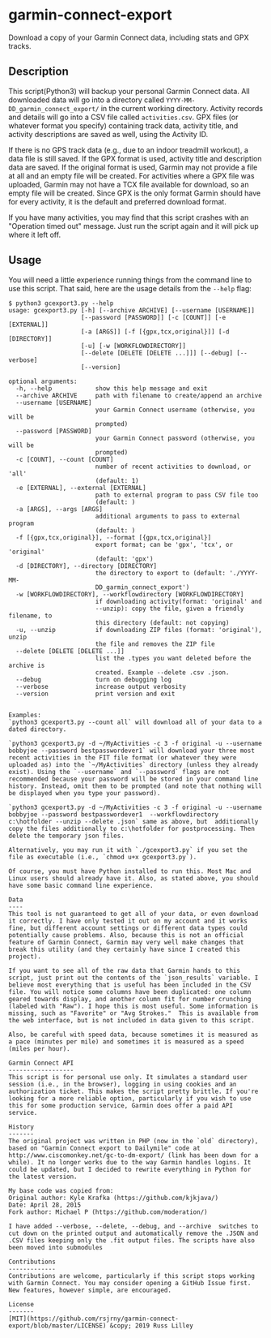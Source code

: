 garmin-connect-export
=====================

Download a copy of your Garmin Connect data, including stats and GPX tracks.

Description 
-----------
This script(Python3) will backup your personal Garmin Connect data. All downloaded data will go into a directory called `YYYY-MM-DD_garmin_connect_export/` in the current working directory. Activity records and details will go into a CSV file called `activities.csv`. GPX files (or whatever format you specify) containing track data, activity title, and activity descriptions are saved as well, using the Activity ID.

If there is no GPS track data (e.g., due to an indoor treadmill workout), a data file is still saved. If the GPX format is used, activity title and description data are saved. If the original format is used, Garmin may not provide a file at all and an empty file will be created. For activities where a GPX file was uploaded, Garmin may not have a TCX file available for download, so an empty file will be created. Since GPX is the only format Garmin should have for every activity, it is the default and preferred download format.

If you have many activities, you may find that this script crashes with an "Operation timed out" message. Just run the script again and it will pick up where it left off.

Usage
-----
You will need a little experience running things from the command line to use this script. That said, here are the usage details from the `--help` flag:

```
$ python3 gcexport3.py --help
usage: gcexport3.py [-h] [--archive ARCHIVE] [--username [USERNAME]]
                    [--password [PASSWORD]] [-c [COUNT]] [-e [EXTERNAL]]
                    [-a [ARGS]] [-f [{gpx,tcx,original}]] [-d [DIRECTORY]]
                    [-u] [-w [WORKFLOWDIRECTORY]]
                    [--delete [DELETE [DELETE ...]]] [--debug] [--verbose]
                    [--version]

optional arguments:
  -h, --help            show this help message and exit
  --archive ARCHIVE     path with filename to create/append an archive
  --username [USERNAME]
                        your Garmin Connect username (otherwise, you will be
                        prompted)
  --password [PASSWORD]
                        your Garmin Connect password (otherwise, you will be
                        prompted)
  -c [COUNT], --count [COUNT]
                        number of recent activities to download, or 'all'
                        (default: 1)
  -e [EXTERNAL], --external [EXTERNAL]
                        path to external program to pass CSV file too
                        (default: )
  -a [ARGS], --args [ARGS]
                        additional arguments to pass to external program
                        (default: )
  -f [{gpx,tcx,original}], --format [{gpx,tcx,original}]
                        export format; can be 'gpx', 'tcx', or 'original'
                        (default: 'gpx')
  -d [DIRECTORY], --directory [DIRECTORY]
                        the directory to export to (default: './YYYY-MM-
                        DD_garmin_connect_export')
  -w [WORKFLOWDIRECTORY], --workflowdirectory [WORKFLOWDIRECTORY]
                        if downloading activity(format: 'original' and
                        --unzip): copy the file, given a friendly filename, to
                        this directory (default: not copying)
  -u, --unzip           if downloading ZIP files (format: 'original'), unzip
                        the file and removes the ZIP file
  --delete [DELETE [DELETE ...]]
                        list the .types you want deleted before the archive is
                        created. Example --delete .csv .json.
  --debug               turn on debugging log
  --verbose             increase output verbosity
  --version             print version and exit                  


Examples:
`python3 gcexport3.py --count all` will download all of your data to a dated directory.

`python3 gcexport3.py -d ~/MyActivities -c 3 -f original -u --username bobbyjoe --password bestpasswordever1` will download your three most recent activities in the FIT file format (or whatever they were uploaded as) into the `~/MyActivities` directory (unless they already exist). Using the `--username` and `--password` flags are not recommended because your password will be stored in your command line history. Instead, omit them to be prompted (and note that nothing will be displayed when you type your password).

`python3 gcexport3.py -d ~/MyActivities -c 3 -f original -u --username bobbyjoe --password bestpasswordever1  --workflowdirectory c:\hotfolder --unzip --delete .json` same as above, but  additionally copy the files additionally to c:\hotfolder for postprocessing. Then delete the temporary json files.

Alternatively, you may run it with `./gcexport3.py` if you set the file as executable (i.e., `chmod u+x gcexport3.py`).

Of course, you must have Python installed to run this. Most Mac and Linux users should already have it. Also, as stated above, you should have some basic command line experience.

Data
----
This tool is not guaranteed to get all of your data, or even download it correctly. I have only tested it out on my account and it works fine, but different account settings or different data types could potentially cause problems. Also, because this is not an official feature of Garmin Connect, Garmin may very well make changes that break this utility (and they certainly have since I created this project).

If you want to see all of the raw data that Garmin hands to this script, just print out the contents of the `json_results` variable. I believe most everything that is useful has been included in the CSV file. You will notice some columns have been duplicated: one column geared towards display, and another column fit for number crunching (labeled with "Raw"). I hope this is most useful. Some information is missing, such as "Favorite" or "Avg Strokes."  This is available from the web interface, but is not included in data given to this script.

Also, be careful with speed data, because sometimes it is measured as a pace (minutes per mile) and sometimes it is measured as a speed (miles per hour).

Garmin Connect API
------------------
This script is for personal use only. It simulates a standard user session (i.e., in the browser), logging in using cookies and an authorization ticket. This makes the script pretty brittle. If you're looking for a more reliable option, particularly if you wish to use this for some production service, Garmin does offer a paid API service.

History
-------
The original project was written in PHP (now in the `old` directory), based on "Garmin Connect export to Dailymile" code at http://www.ciscomonkey.net/gc-to-dm-export/ (link has been down for a while). It no longer works due to the way Garmin handles logins. It could be updated, but I decided to rewrite everything in Python for the latest version.

My base code was copied from:
Original author: Kyle Krafka (https://github.com/kjkjava/)
Date: April 28, 2015
Fork author: Michael P (https://github.com/moderation/)

I have added --verbose, --delete, --debug, and --archive  switches to cut down on the printed output and automatically remove the .JSON and .CSV files keeping only the .fit output files. The scripts have also been moved into submodules 

Contributions
-------------
Contributions are welcome, particularly if this script stops working with Garmin Connect. You may consider opening a GitHub Issue first. New features, however simple, are encouraged.

License
-------
[MIT](https://github.com/rsjrny/garmin-connect-export/blob/master/LICENSE) &copy; 2019 Russ Lilley

